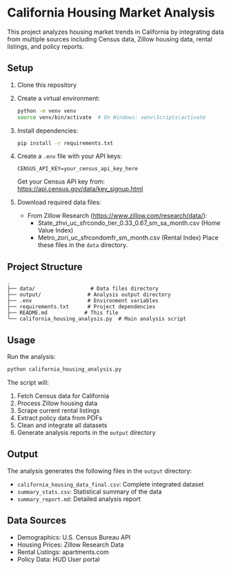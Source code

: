 # California Housing Market Analysis

This project analyzes housing market trends in California by integrating data from multiple sources including Census data, Zillow housing data, rental listings, and policy reports.

## Setup

1. Clone this repository
2. Create a virtual environment:
   ```bash
   python -m venv venv
   source venv/bin/activate  # On Windows: venv\Scripts\activate
   ```
3. Install dependencies:
   ```bash
   pip install -r requirements.txt
   ```
4. Create a `.env` file with your API keys:
   ```
   CENSUS_API_KEY=your_census_api_key_here
   ```
   Get your Census API key from: https://api.census.gov/data/key_signup.html

5. Download required data files:
   - From Zillow Research (https://www.zillow.com/research/data/):
     - State_zhvi_uc_sfrcondo_tier_0.33_0.67_sm_sa_month.csv (Home Value Index)
     - Metro_zori_uc_sfrcondomfr_sm_month.csv (Rental Index)
   Place these files in the `data` directory.

## Project Structure

```
.
├── data/                  # Data files directory
├── output/               # Analysis output directory
├── .env                  # Environment variables
├── requirements.txt      # Project dependencies
├── README.md            # This file
└── california_housing_analysis.py  # Main analysis script
```

## Usage

Run the analysis:
```bash
python california_housing_analysis.py
```

The script will:
1. Fetch Census data for California
2. Process Zillow housing data
3. Scrape current rental listings
4. Extract policy data from PDFs
5. Clean and integrate all datasets
6. Generate analysis reports in the `output` directory

## Output

The analysis generates the following files in the `output` directory:
- `california_housing_data_final.csv`: Complete integrated dataset
- `summary_stats.csv`: Statistical summary of the data
- `summary_report.md`: Detailed analysis report

## Data Sources

- Demographics: U.S. Census Bureau API
- Housing Prices: Zillow Research Data
- Rental Listings: apartments.com
- Policy Data: HUD User portal 